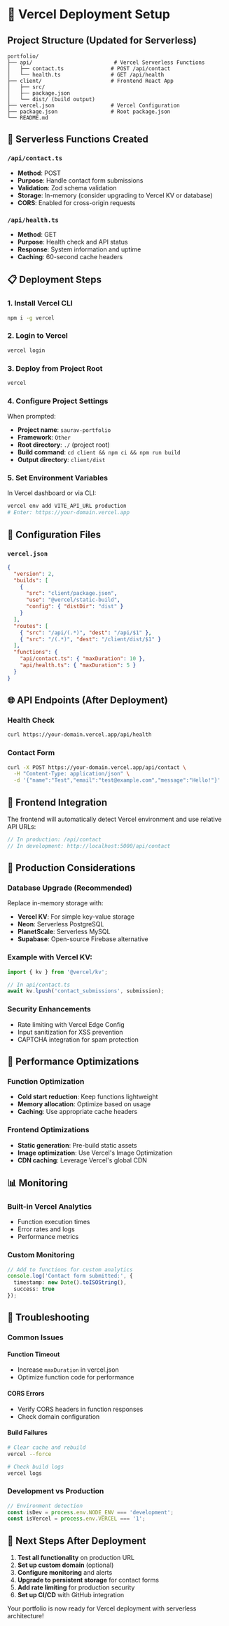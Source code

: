 # 🚀 Vercel Deployment Setup

## Project Structure (Updated for Serverless)

```
portfolio/
├── api/                          # Vercel Serverless Functions
│   ├── contact.ts               # POST /api/contact
│   └── health.ts                # GET /api/health
├── client/                      # Frontend React App
│   ├── src/
│   ├── package.json
│   └── dist/ (build output)
├── vercel.json                  # Vercel Configuration
├── package.json                 # Root package.json
└── README.md
```

## 🔧 Serverless Functions Created

### `/api/contact.ts`
- **Method**: POST
- **Purpose**: Handle contact form submissions
- **Validation**: Zod schema validation
- **Storage**: In-memory (consider upgrading to Vercel KV or database)
- **CORS**: Enabled for cross-origin requests

### `/api/health.ts`
- **Method**: GET
- **Purpose**: Health check and API status
- **Response**: System information and uptime
- **Caching**: 60-second cache headers

## 📋 Deployment Steps

### 1. Install Vercel CLI
```bash
npm i -g vercel
```

### 2. Login to Vercel
```bash
vercel login
```

### 3. Deploy from Project Root
```bash
vercel
```

### 4. Configure Project Settings
When prompted:
- **Project name**: `saurav-portfolio`
- **Framework**: `Other`
- **Root directory**: `./` (project root)
- **Build command**: `cd client && npm ci && npm run build`
- **Output directory**: `client/dist`

### 5. Set Environment Variables
In Vercel dashboard or via CLI:
```bash
vercel env add VITE_API_URL production
# Enter: https://your-domain.vercel.app
```

## 🔧 Configuration Files

### `vercel.json`
```json
{
  "version": 2,
  "builds": [
    {
      "src": "client/package.json",
      "use": "@vercel/static-build",
      "config": { "distDir": "dist" }
    }
  ],
  "routes": [
    { "src": "/api/(.*)", "dest": "/api/$1" },
    { "src": "/(.*)", "dest": "/client/dist/$1" }
  ],
  "functions": {
    "api/contact.ts": { "maxDuration": 10 },
    "api/health.ts": { "maxDuration": 5 }
  }
}
```

## 🌐 API Endpoints (After Deployment)

### Health Check
```bash
curl https://your-domain.vercel.app/api/health
```

### Contact Form
```bash
curl -X POST https://your-domain.vercel.app/api/contact \
  -H "Content-Type: application/json" \
  -d '{"name":"Test","email":"test@example.com","message":"Hello!"}'
```

## 🔄 Frontend Integration

The frontend will automatically detect Vercel environment and use relative API URLs:

```typescript
// In production: /api/contact
// In development: http://localhost:5000/api/contact
```

## 🚀 Production Considerations

### Database Upgrade (Recommended)
Replace in-memory storage with:
- **Vercel KV**: For simple key-value storage
- **Neon**: Serverless PostgreSQL
- **PlanetScale**: Serverless MySQL
- **Supabase**: Open-source Firebase alternative

### Example with Vercel KV:
```typescript
import { kv } from '@vercel/kv';

// In api/contact.ts
await kv.lpush('contact_submissions', submission);
```

### Security Enhancements
- Rate limiting with Vercel Edge Config
- Input sanitization for XSS prevention
- CAPTCHA integration for spam protection

## 🎯 Performance Optimizations

### Function Optimization
- **Cold start reduction**: Keep functions lightweight
- **Memory allocation**: Optimize based on usage
- **Caching**: Use appropriate cache headers

### Frontend Optimizations
- **Static generation**: Pre-build static assets
- **Image optimization**: Use Vercel's Image Optimization
- **CDN caching**: Leverage Vercel's global CDN

## 📊 Monitoring

### Built-in Vercel Analytics
- Function execution times
- Error rates and logs
- Performance metrics

### Custom Monitoring
```typescript
// Add to functions for custom analytics
console.log('Contact form submitted:', {
  timestamp: new Date().toISOString(),
  success: true
});
```

## 🔧 Troubleshooting

### Common Issues

#### Function Timeout
- Increase `maxDuration` in vercel.json
- Optimize function code for performance

#### CORS Errors
- Verify CORS headers in function responses
- Check domain configuration

#### Build Failures
```bash
# Clear cache and rebuild
vercel --force

# Check build logs
vercel logs
```

### Development vs Production
```typescript
// Environment detection
const isDev = process.env.NODE_ENV === 'development';
const isVercel = process.env.VERCEL === '1';
```

## 🎯 Next Steps After Deployment

1. **Test all functionality** on production URL
2. **Set up custom domain** (optional)
3. **Configure monitoring** and alerts
4. **Upgrade to persistent storage** for contact forms
5. **Add rate limiting** for production security
6. **Set up CI/CD** with GitHub integration

Your portfolio is now ready for Vercel deployment with serverless architecture!